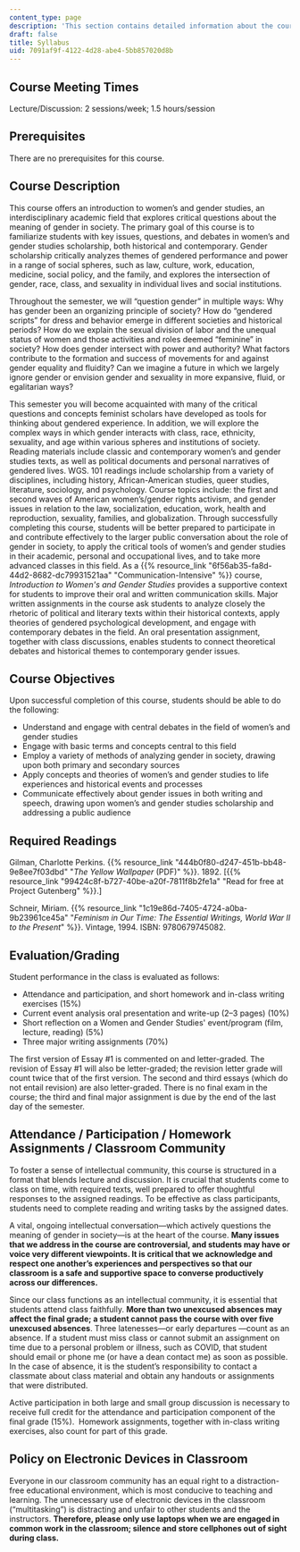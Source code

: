 ```yaml
---
content_type: page
description: 'This section contains detailed information about the course logistics. '
draft: false
title: Syllabus
uid: 7091af9f-4122-4d28-abe4-5bb857020d8b
---
```

## Course Meeting Times

Lecture/Discussion: 2 sessions/week; 1.5 hours/session 

## Prerequisites

There are no prerequisites for this course. 

## Course Description  

This course offers an introduction to women’s and gender studies, an interdisciplinary academic field that explores critical questions about the meaning of gender in society. The primary goal of this course is to familiarize students with key issues, questions, and debates in women’s and gender studies scholarship, both historical and contemporary. Gender scholarship critically analyzes themes of gendered performance and power in a range of social spheres, such as law, culture, work, education, medicine, social policy, and the family, and explores the intersection of gender, race, class, and sexuality in individual lives and social institutions.    

Throughout the semester, we will “question gender” in multiple ways: Why has gender been an organizing principle of society? How do “gendered scripts” for dress and behavior emerge in different societies and historical periods? How do we explain the sexual division of labor and the unequal status of women and those activities and roles deemed “feminine” in society? How does gender intersect with power and authority? What factors contribute to the formation and success of movements for and against gender equality and fluidity? Can we imagine a future in which we largely ignore gender or envision gender and sexuality in more expansive, fluid, or egalitarian ways?

This semester you will become acquainted with many of the critical questions and concepts feminist scholars have developed as tools for thinking about gendered experience. In addition, we will explore the complex ways in which gender interacts with class, race, ethnicity, sexuality, and age within various spheres and institutions of society. Reading materials include classic and contemporary women’s and gender studies texts, as well as political documents and personal narratives of gendered lives. WGS. 101 readings include scholarship from a variety of disciplines, including history, African-American studies, queer studies, literature, sociology, and psychology. Course topics include: the first and second waves of American women’s/gender rights activism, and gender issues in relation to the law, socialization, education, work, health and reproduction, sexuality, families, and globalization. Through successfully completing this course, students will be better prepared to participate in and contribute effectively to the larger public conversation about the role of gender in society, to apply the critical tools of women’s and gender studies in their academic, personal and occupational lives, and to take more advanced classes in this field. As a {{% resource_link "6f56ab35-fa8d-44d2-8682-dc79931521aa" "Communication-Intensive" %}} course, *Introduction to Women's and Gender Studies* provides a supportive context for students to improve their oral and written communication skills. Major written assignments in the course ask students to analyze closely the rhetoric of political and literary texts within their historical contexts, apply theories of gendered psychological development, and engage with contemporary debates in the field. An oral presentation assignment, together with class discussions, enables students to connect theoretical debates and historical themes to contemporary gender issues.

## Course Objectives

Upon successful completion of this course, students should be able to do the following:

- Understand and engage with central debates in the field of women’s and gender studies
- Engage with basic terms and concepts central to this field
- Employ a variety of methods of analyzing gender in society, drawing upon both primary and secondary sources
- Apply concepts and theories of women’s and gender studies to life experiences and historical events and processes
- Communicate effectively about gender issues in both writing and speech, drawing upon women’s and gender studies scholarship and addressing a public audience

## Required Readings

Gilman, Charlotte Perkins. {{% resource_link "444b0f80-d247-451b-bb48-9e8ee7f03dbd" "*The Yellow Wallpaper* (PDF)" %}}. 1892. \[{{% resource_link "99424c8f-b727-40be-a20f-7811f8b2fe1a" "Read for free at Project Gutenberg" %}}.\]

Schneir, Miriam. {{% resource_link "1c19e86d-7405-4724-a0ba-9b23961ce45a" "*Feminism in Our Time: The Essential Writings, World War II to the Present*" %}}. Vintage, 1994. ISBN: 9780679745082.

## Evaluation/Grading

Student performance in the class is evaluated as follows:

- Attendance and participation, and short homework and in-class writing exercises (15%)
- Current event analysis oral presentation and write-up (2–3 pages) (10%)
- Short reflection on a Women and Gender Studies' event/program (film, lecture, reading) (5%)
- Three major writing assignments (70%)

The first version of Essay #1 is commented on and letter-graded. The revision of Essay #1 will also be letter-graded; the revision letter grade will count twice that of the first version. The second and third essays (which do not entail revision) are also letter-graded. There is no final exam in the course; the third and final major assignment is due by the end of the last day of the semester.

## Attendance / Participation / Homework Assignments / Classroom Community

To foster a sense of intellectual community, this course is structured in a format that blends lecture and discussion. It is crucial that students come to class on time, with required texts, well prepared to offer thoughtful responses to the assigned readings. To be effective as class participants, students need to complete reading and writing tasks by the assigned dates.

A vital, ongoing intellectual conversation—which actively questions the meaning of gender in society—is at the heart of the course. **Many issues that we address in the course are controversial, and students may have or voice very different viewpoints. It is critical that we acknowledge and respect one another’s experiences and perspectives so that our classroom is a safe and supportive space to converse productively across our differences.**

Since our class functions as an intellectual community, it is essential that students attend class faithfully. **More than two unexcused absences may affect the final grade; a student cannot pass the course with over five unexcused absences**. Three latenesses—or early departures —count as an absence. If a student must miss class or cannot submit an assignment on time due to a personal problem or illness, such as COVID, that student should email or phone me (or have a dean contact me) as soon as possible. In the case of absence, it is the student’s responsibility to contact a classmate about class material and obtain any handouts or assignments that were distributed. 

Active participation in both large and small group discussion is necessary to receive full credit for the attendance and participation component of the final grade (15%).  Homework assignments, together with in-class writing exercises, also count for part of this grade.

## Policy on Electronic Devices in Classroom 

Everyone in our classroom community has an equal right to a distraction-free educational environment, which is most conducive to teaching and learning. The unnecessary use of electronic devices in the classroom (“multitasking”) is distracting and unfair to other students and the instructors. **Therefore, please** **only use laptops when we are engaged in common work in the classroom; silence and store cellphones out of sight during class.**